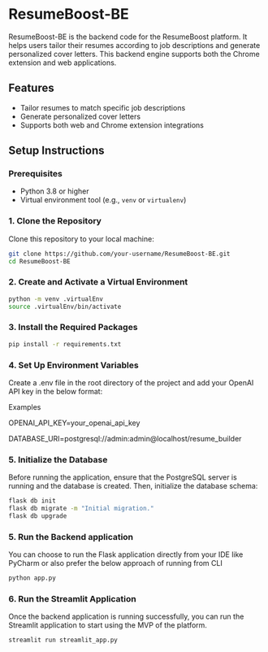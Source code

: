 # ResumeBoost-BE

ResumeBoost-BE is the backend code for the ResumeBoost platform. It helps users tailor their resumes according to job descriptions and generate personalized cover letters. This backend engine supports both the Chrome extension and web applications.

## Features

- Tailor resumes to match specific job descriptions
- Generate personalized cover letters
- Supports both web and Chrome extension integrations

## Setup Instructions

### Prerequisites

- Python 3.8 or higher
- Virtual environment tool (e.g., `venv` or `virtualenv`)

### 1. Clone the Repository

Clone this repository to your local machine:

```bash
git clone https://github.com/your-username/ResumeBoost-BE.git
cd ResumeBoost-BE
```

### 2. Create and Activate a Virtual Environment

```bash
python -m venv .virtualEnv
source .virtualEnv/bin/activate
```

### 3. Install the Required Packages

```bash
pip install -r requirements.txt
```

### 4. Set Up Environment Variables
Create a .env file in the root directory of the project and add your OpenAI API key in the below format:

Examples

OPENAI_API_KEY=your_openai_api_key

DATABASE_URI=postgresql://admin:admin@localhost/resume_builder

### 5. Initialize the Database 

Before running the application, ensure that the PostgreSQL server is running and the database is created. Then, initialize the database schema:
```bash
flask db init
flask db migrate -m "Initial migration."
flask db upgrade
````

### 5. Run the Backend application
You can choose to run the Flask application directly from your IDE like PyCharm or also prefer the below approach of running from CLI
```bash
python app.py
```

### 6. Run the Streamlit Application
Once the backend application is running successfully, you can run the Streamlit application to start using the MVP of the platform. 
```bash
streamlit run streamlit_app.py
```

